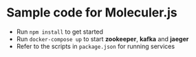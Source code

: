 # Sample code for Moleculer.js

- Run `npm install` to get started
- Run `docker-compose up` to start **zookeeper**, **kafka** and **jaeger**  
- Refer to the scripts in `package.json` for running services
